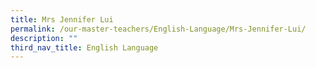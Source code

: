 ```yaml
---
title: Mrs Jennifer Lui
permalink: /our-master-teachers/English-Language/Mrs-Jennifer-Lui/
description: ""
third_nav_title: English Language
---
```

